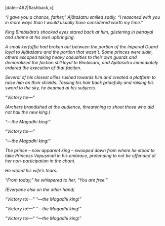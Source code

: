 [date:-492|flashback,x]

_“I gave you a chance, father,” Ajātaśatru smiled sadly. “I reasoned with you in more ways than I would usually have considered worth my time.”_

_King Bimbisāra’s shocked eyes stared back at him, glistening in betrayal and shame at his own upbringing._

_A small kerfuffle had broken out between the portion of the Imperial Guard loyal to Ajātaśatru and the portion that wasn’t. Some princes were slain, others escaped taking heavy casualties to their own guards and demoralized the faction still loyal to Bimbisāra, and Ajātaśatru immediately ordered the execution of that faction._

_Several of his closest allies rushed towards him and created a platform to raise him on their shields. Tossing his hair back pridefully and raising his sword to the sky, he beamed at his subjects._

_“Victory to!—”_

_(Archers brandished at the audience, threatening to shoot those who did not hail the new king.)_

_“—the Magadhi king!”_

_“Victory to!—”_

_“—the Magadhi king!”_

_The prince – now apparent king – swooped down from where he stood to take Princess Vapuṣmatī in his embrace, pretending to not be offended at her non-participation in the chant._

_He wiped his wife’s tears._

_“From today,” he whispered to her, “You are free.”_

_(Everyone else on the other hand)_

_“Victory to!—” “—the Magadhi king!”_

_“Victory to!—” “—the Magadhi king!”_

_“Victory to!—” “—the Magadhi king!”_